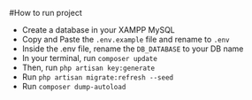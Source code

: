 #How to run project

- Create a database in your XAMPP MySQL
- Copy and Paste the `.env.example` file and rename to `.env`
- Inside the .env file, rename the `DB_DATABASE` to your DB name
- In your terminal, run `composer update`
- Then, run `php artisan key:generate`
- Run `php artisan migrate:refresh --seed`
- Run `composer dump-autoload`
